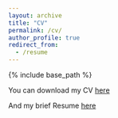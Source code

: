 ```yaml
---
layout: archive
title: "CV"
permalink: /cv/
author_profile: true
redirect_from:
  - /resume
---
```


{% include base_path %}

You can download my CV [here](https://github.com/MohammadAhmadig/MohammadAhmadig.github.io/raw/master/files/Mohammad_Ahmadi_CV.pdf)

And my brief Resume [here](https://github.com/MohammadAhmadig/MohammadAhmadig.github.io/raw/master/files/Mohammad_Ahmadi_Resume.pdf)
